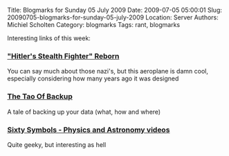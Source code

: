 Title: Blogmarks for Sunday 05 July 2009
Date: 2009-07-05 05:00:01
Slug: 20090705-blogmarks-for-sunday-05-july-2009
Location: Server
Authors: Michiel Scholten
Category: blogmarks
Tags: rant, blogmarks

<p>Interesting links of this week:</p>
<h3><a href="http://news.nationalgeographic.com/news/2009/06/photogalleries/hitlers-stealth-fighter-plane-pictures/index.html">"Hitler's Stealth Fighter" Reborn</a></h3>
<p>You can say much about those nazi's, but this aeroplane is damn cool, especially considering how many years ago it was designed</p>
<h3><a href="http://www.taobackup.com/">The Tao Of Backup</a></h3>
<p>A tale of backing up your data (what, how and where)</p>
<h3><a href="http://www.sixtysymbols.com/">Sixty Symbols - Physics and Astronomy videos</a></h3>
<p>Quite geeky, but interesting as hell</p>
